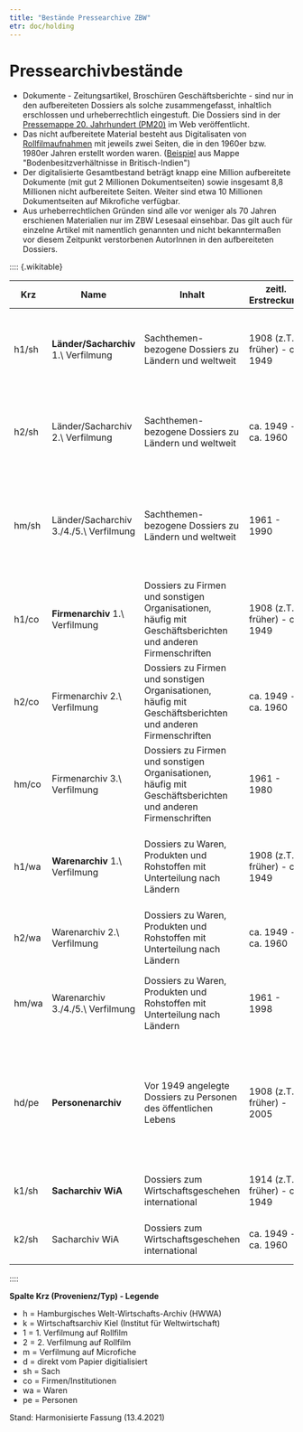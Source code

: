 ```yaml
---
title: "Bestände Pressearchive ZBW"
etr: doc/holding
---
```


# Pressearchivbestände

- Dokumente - Zeitungsartikel, Broschüren Geschäftsberichte - sind nur in den aufbereiteten Dossiers als solche zusammengefasst, inhaltlich erschlossen und urheberrechtlich eingestuft. Die Dossiers sind in der [Pressemappe 20. Jahrhundert (PM20)](http://webopac.hwwa.de/pressemappe20) im Web veröffentlicht.
- Das nicht aufbereitete Material besteht aus Digitalisaten von [Rollfilmaufnahmen](../../film) mit jeweils zwei Seiten, die in den 1960er bzw. 1980er Jahren erstellt worden waren. ([Beispiel](/film/h1/sh/S0690H) aus Mappe "Bodenbesitzverhältnisse in Britisch-Indien")
- Der digitalisierte Gesamtbestand beträgt knapp eine Million aufbereitete Dokumente (mit gut 2 Millionen Dokumentseiten) sowie insgesamt 8,8 Millionen nicht aufbereitete Seiten. Weiter sind etwa 10 Millionen Dokumentseiten auf Mikrofiche verfügbar.
- Aus urheberrechtlichen Gründen sind alle vor weniger als 70 Jahren erschienen Materialien nur im ZBW Lesesaal einsehbar. Das gilt auch für einzelne Artikel mit namentlich genannten und nicht bekanntermaßen vor diesem Zeitpunkt verstorbenen AutorInnen in den aufbereiteten Dossiers.

:::: {.wikitable}

Krz|Name|Inhalt|zeitl. Erstreckung|Umfang|Zugang
-|---|--------|-----|-----|------
h1/sh|**Länder/Sacharchiv** 1.\ Verfilmung | Sachthemen-bezogene Dossiers zu Ländern und weltweit | 1908 (z.T. früher) - ca. 1949 | ca. 280.000 Dokumente, plus ca. 2,28 Mio. Seiten | [aufbereitete Dossiers: PM20](http://pm20.zbw.eu/folder/sh)<br />[digitalisierte Rollfilme](../../film/h1_sh.de): nur im ZBW Lesesaal
h2/sh|Länder/Sacharchiv 2.\ Verfilmung | Sachthemen-bezogene Dossiers zu Ländern und weltweit | ca. 1949 - ca. 1960 | ca. 20.000 Dokumente zu Hamburg, plus ca. 2,08 Mio. Seiten | [digitalisierte Rollfilme](../../film/h2_sh.de): nur im ZBW Lesesaal
hm/sh|Länder/Sacharchiv 3./4./5.\ Verfilmung | Sachthemen-bezogene Dossiers zu Ländern und weltweit | 1961 - 1990 | ca. 60.000 Fiches | Mikrofiche: nur im ZBW Lesesaal (zudem einige Länder bis 1998 auf Fiche und Rollfilm)
h1/co|**Firmenarchiv** 1.\ Verfilmung | Dossiers zu Firmen und sonstigen Organisationen, häufig mit Geschäftsberichten und anderen Firmenschriften | 1908 (z.T. früher) - ca. 1949 | ca. 370.000 Dokumente, plus ca. 460.000 Seiten | [aufbereitete Dossiers: PM20](http://pm20.zbw.eu/folder/co)<br />[digitalisierte Rollfilme](../../film/h1_co.de): nur im ZBW Lesesaal
h2/co|Firmenarchiv 2.\ Verfilmung | Dossiers zu Firmen und sonstigen Organisationen, häufig mit Geschäftsberichten und anderen Firmenschriften | ca. 1949 - ca. 1960 | ca. 480.000 Seiten | [digitalisierte Rollfilme](../../film/h2_co.de): nur im ZBW Lesesaal
hm/co|Firmenarchiv 3.\ Verfilmung | Dossiers zu Firmen und sonstigen Organisationen, häufig mit Geschäftsberichten und anderen Firmenschriften | 1961 - 1980 | ca. 30.000 Fiches | Mikrofiche: nur im ZBW Lesesaal
h1/wa|**Warenarchiv** 1.\ Verfilmung | Dossiers zu Waren, Produkten und Rohstoffen mit Unterteilung nach Ländern | 1908 (z.T. früher) - ca. 1949 | ca. 105.000 Dokumente, plus ca. 996.000 Seiten | [aufbereitete Dossiers: PM20](http://pm20.zbw.eu/folder/wa)<br />[digitalisierte Rollfilme](../../film/h1_wa.de): nur im ZBW Lesesaal
h2/wa|Warenarchiv 2.\ Verfilmung | Dossiers zu Waren, Produkten und Rohstoffen mit Unterteilung nach Ländern | ca. 1949 - ca. 1960 | ca. 618.000 Seiten | [digitalisierte Rollfilme](../../film/h2_wa.de): nur im ZBW Lesesaal
hm/wa|Warenarchiv 3./4./5.\ Verfilmung | Dossiers zu Waren, Produkten und Rohstoffen mit Unterteilung nach Ländern | 1961 - 1998 | ca. 15.000 Fiches | Mikrofiche: nur im ZBW Lesesaal (ab 1998 Teil des Sacharchivs)
hd/pe|**Personenarchiv** | Vor 1949 angelegte Dossiers zu Personen des öffentlichen Lebens | 1908 (z.T. früher) - 2005 | ca. 223.000 Dokumente | [aufbereitete Dossiers: PM20](http://pm20.zbw.eu/folder/pe), vor weniger als 70 Jahren erschienene oder sonst gesperrte Artikel nur im ZBW Lesesaal
k1/sh|**Sacharchiv WiA** | Dossiers zum Wirtschaftsgeschehen international | 1914 (z.T. früher) - ca. 1949 | ca. 1,16 Mio. Seiten | [digitalisierte Rollfilme](../../film/k1_sh.de): nur im ZBW Lesesaal
k2/sh|Sacharchiv WiA | Dossiers zum Wirtschaftsgeschehen international | ca. 1949 - ca. 1960 | ca. 750.000 Seiten | [digitalisierte Rollfilme](../../film/k1_sh.de): nur im ZBW Lesesaal

::::

__Spalte Krz (Provenienz/Typ) - Legende__

* h = Hamburgisches Welt-Wirtschafts-Archiv (HWWA)
* k = Wirtschaftsarchiv Kiel (Institut für Weltwirtschaft)
* 1 = 1. Verfilmung auf Rollfilm
* 2 = 2. Verfilmung auf Rollfilm
* m = Verfilmung auf Microfiche
* d = direkt vom Papier digitialisiert
* sh = Sach
* co = Firmen/Institutionen
* wa = Waren
* pe = Personen

Stand: Harmonisierte Fassung (13.4.2021)

